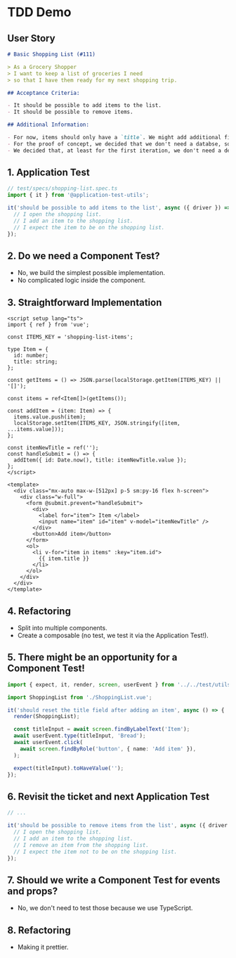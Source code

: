 # TDD Demo

## User Story

```md
# Basic Shopping List (#111)

> As a Grocery Shopper
> I want to keep a list of groceries I need
> so that I have them ready for my next shopping trip.

## Acceptance Criteria:

- It should be possible to add items to the list.
- It should be possible to remove items.

## Additional Information:

- For now, items should only have a `title`. We might add additional fields (e.g., `quantity`) later.
- For the proof of concept, we decided that we don't need a databse, so we'll use `localStorage` to store the list.
- We decided that, at least for the first iteration, we don't need a dedicated functionality for checking off items, but users can use the `remove` functionality instead.
```

## 1. Application Test

```ts
// test/specs/shopping-list.spec.ts
import { it } from '@application-test-utils';

it('should be possible to add items to the list', async ({ driver }) => {
  // I open the shopping list.
  // I add an item to the shopping list.
  // I expect the item to be on the shopping list.
});
```

## 2. Do we need a Component Test?

- No, we build the simplest possible implementation.
- No complicated logic inside the component.

## 3. Straightforward Implementation

```vue
<script setup lang="ts">
import { ref } from 'vue';

const ITEMS_KEY = 'shopping-list-items';

type Item = {
  id: number;
  title: string;
};

const getItems = () => JSON.parse(localStorage.getItem(ITEMS_KEY) || '[]');

const items = ref<Item[]>(getItems());

const addItem = (item: Item) => {
  items.value.push(item);
  localStorage.setItem(ITEMS_KEY, JSON.stringify([item, ...items.value]));
};

const itemNewTitle = ref('');
const handleSubmit = () => {
  addItem({ id: Date.now(), title: itemNewTitle.value });
};
</script>

<template>
  <div class="mx-auto max-w-[512px] p-5 sm:py-16 flex h-screen">
    <div class="w-full">
      <form @submit.prevent="handleSubmit">
        <div>
          <label for="item"> Item </label>
          <input name="item" id="item" v-model="itemNewTitle" />
        </div>
        <button>Add item</button>
      </form>
      <ol>
        <li v-for="item in items" :key="item.id">
          {{ item.title }}
        </li>
      </ol>
    </div>
  </div>
</template>
```

## 4. Refactoring

- Split into multiple components.
- Create a composable (no test, we test it via the Application Test!).

## 5. There might be an opportunity for a Component Test!

```ts
import { expect, it, render, screen, userEvent } from '../../test/utils';

import ShoppingList from './ShoppingList.vue';

it('should reset the title field after adding an item', async () => {
  render(ShoppingList);

  const titleInput = await screen.findByLabelText('Item');
  await userEvent.type(titleInput, 'Bread');
  await userEvent.click(
    await screen.findByRole('button', { name: 'Add item' }),
  );

  expect(titleInput).toHaveValue('');
});
```

## 6. Revisit the ticket and next Application Test

```ts
// ...

it('should be possible to remove items from the list', async ({ driver }) => {
  // I open the shopping list.
  // I add an item to the shopping list.
  // I remove an item from the shopping list.
  // I expect the item not to be on the shopping list.
});
```

## 7. Should we write a Component Test for events and props?

- No, we don't need to test those because we use TypeScript.

## 8. Refactoring

- Making it prettier.
